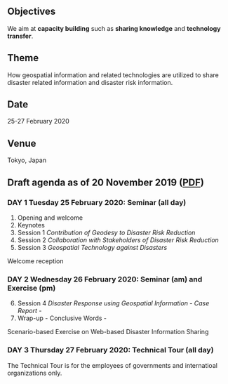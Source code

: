 ## Objectives

We aim at **capacity building** such as **sharing knowledge** and **technology transfer**.

## Theme

How geospatial information and related technologies are utilized to share disaster related information and disaster risk information.

## Date

25-27 February 2020

## Venue

Tokyo, Japan

## Draft agenda as of 20 November 2019 ([PDF](https://ggim-tokyo-2020.github.io/agenda.pdf))
### DAY 1 Tuesday 25 February 2020: Seminar (all day)

1. Opening and welcome
2. Keynotes
3. Session 1 *Contribution of Geodesy to Disaster Risk Reduction*
4. Session 2 *Collaboration with Stakeholders of Disaster Risk Reduction*
5. Session 3 *Geospatial Technology against Disasters*

Welcome reception

### DAY 2 Wednesday 26 February 2020: Seminar (am) and Exercise (pm)

6. Session 4 *Disaster Response using Geospatial Information - Case Report -*
7. Wrap-up - Conclusive Words -

Scenario-based Exercise on Web-based Disaster Information Sharing

### DAY 3 Thursday 27 February 2020: Technical Tour (all day)
The Technical Tour is for the employees of governments and internatioal organizations only. 
